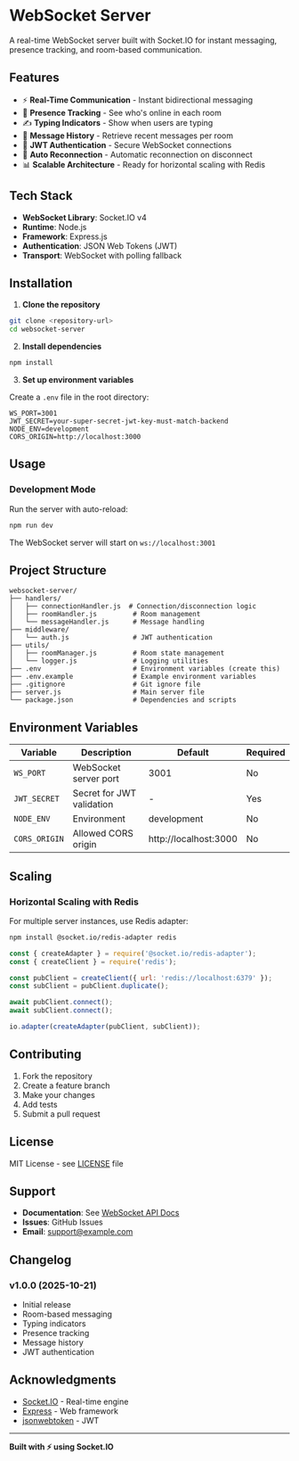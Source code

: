 # WebSocket Server

A real-time WebSocket server built with Socket.IO for instant messaging, presence tracking, and room-based communication.

## Features

- ⚡ **Real-Time Communication** - Instant bidirectional messaging
- 👥 **Presence Tracking** - See who's online in each room
- ✍️ **Typing Indicators** - Show when users are typing
- 📜 **Message History** - Retrieve recent messages per room
- 🔐 **JWT Authentication** - Secure WebSocket connections
- 🚀 **Auto Reconnection** - Automatic reconnection on disconnect
- 📊 **Scalable Architecture** - Ready for horizontal scaling with Redis

## Tech Stack

- **WebSocket Library**: Socket.IO v4
- **Runtime**: Node.js
- **Framework**: Express.js
- **Authentication**: JSON Web Tokens (JWT)
- **Transport**: WebSocket with polling fallback

## Installation

1. **Clone the repository**
```bash
git clone <repository-url>
cd websocket-server
```

2. **Install dependencies**
```bash
npm install
```

3. **Set up environment variables**

Create a `.env` file in the root directory:

```env
WS_PORT=3001
JWT_SECRET=your-super-secret-jwt-key-must-match-backend
NODE_ENV=development
CORS_ORIGIN=http://localhost:3000
```

## Usage

### Development Mode

Run the server with auto-reload:

```bash
npm run dev
```

The WebSocket server will start on `ws://localhost:3001`

## Project Structure

```
websocket-server/
├── handlers/
│   ├── connectionHandler.js  # Connection/disconnection logic
│   ├── roomHandler.js         # Room management
│   └── messageHandler.js      # Message handling
├── middleware/
│   └── auth.js                # JWT authentication
├── utils/
│   ├── roomManager.js         # Room state management
│   └── logger.js              # Logging utilities
├── .env                       # Environment variables (create this)
├── .env.example               # Example environment variables
├── .gitignore                 # Git ignore file
├── server.js                  # Main server file
└── package.json               # Dependencies and scripts
```

## Environment Variables

| Variable | Description | Default | Required |
|----------|-------------|---------|----------|
| `WS_PORT` | WebSocket server port | 3001 | No |
| `JWT_SECRET` | Secret for JWT validation | - | Yes |
| `NODE_ENV` | Environment | development | No |
| `CORS_ORIGIN` | Allowed CORS origin | http://localhost:3000 | No |
## Scaling

### Horizontal Scaling with Redis

For multiple server instances, use Redis adapter:

```bash
npm install @socket.io/redis-adapter redis
```

```javascript
const { createAdapter } = require('@socket.io/redis-adapter');
const { createClient } = require('redis');

const pubClient = createClient({ url: 'redis://localhost:6379' });
const subClient = pubClient.duplicate();

await pubClient.connect();
await subClient.connect();

io.adapter(createAdapter(pubClient, subClient));
```

## Contributing

1. Fork the repository
2. Create a feature branch
3. Make your changes
4. Add tests
5. Submit a pull request

## License

MIT License - see [LICENSE](LICENSE) file

## Support

- **Documentation**: See [WebSocket API Docs](./docs/WEBSOCKET.md)
- **Issues**: GitHub Issues
- **Email**: support@example.com

## Changelog

### v1.0.0 (2025-10-21)
- Initial release
- Room-based messaging
- Typing indicators
- Presence tracking
- Message history
- JWT authentication

## Acknowledgments

- [Socket.IO](https://socket.io/) - Real-time engine
- [Express](https://expressjs.com/) - Web framework
- [jsonwebtoken](https://github.com/auth0/node-jsonwebtoken) - JWT

---

**Built with ⚡ using Socket.IO**
